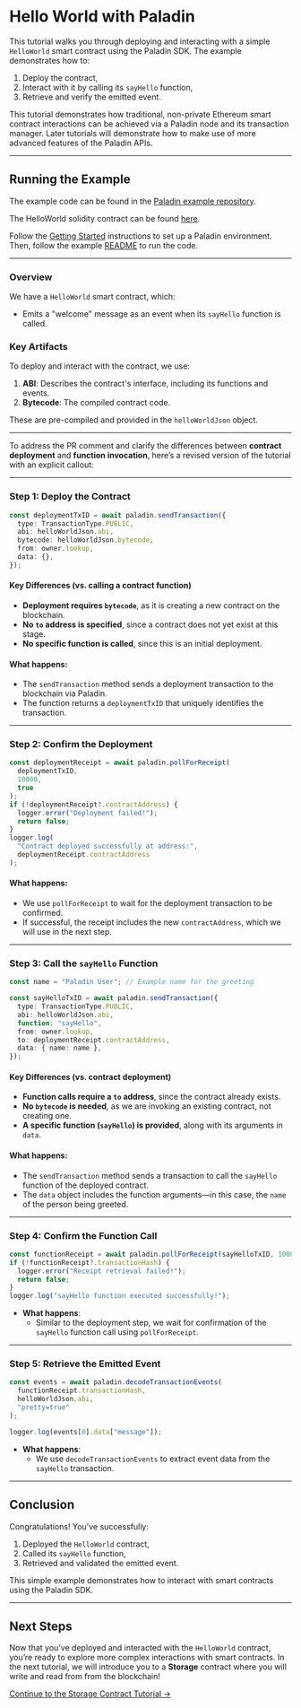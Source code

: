 # Hello World with Paladin

This tutorial walks you through deploying and interacting with a simple `HelloWorld` smart contract using the Paladin SDK. The example demonstrates how to:

1. Deploy the contract,
2. Interact with it by calling its `sayHello` function,
3. Retrieve and verify the emitted event.

This tutorial demonstrates how traditional, non-private Ethereum smart contract interactions can be achieved via a Paladin node and its transaction manager. Later tutorials will demonstrate how to make use of more advanced features of the Paladin APIs.

---

## Running the Example

The example code can be found in the [Paladin example repository](https://github.com/LF-Decentralized-Trust-labs/paladin/blob/main/example/helloworld).

The HelloWorld solidity contract can be found [here](https://github.com/LF-Decentralized-Trust-labs/paladin/blob/main/solidity/contracts/tutorials/HelloWorld.sol).

Follow the [Getting Started](../../getting-started/installation/) instructions to set up a Paladin environment. Then, follow the example [README](https://github.com/LF-Decentralized-Trust-labs/paladin/blob/main/example/helloworld/README.md) to run the code.

---

### Overview

We have a `HelloWorld` smart contract, which:

- Emits a "welcome" message as an event when its `sayHello` function is called.

### Key Artifacts

To deploy and interact with the contract, we use:

1. **ABI**: Describes the contract's interface, including its functions and events.
2. **Bytecode**: The compiled contract code.

These are pre-compiled and provided in the `helloWorldJson` object.

---

To address the PR comment and clarify the differences between **contract deployment** and **function invocation**, here’s a revised version of the tutorial with an explicit callout:

---

### Step 1: Deploy the Contract

```typescript
const deploymentTxID = await paladin.sendTransaction({
  type: TransactionType.PUBLIC,
  abi: helloWorldJson.abi,
  bytecode: helloWorldJson.bytecode,
  from: owner.lookup,
  data: {},
});
```

#### Key Differences (vs. calling a contract function)

- **Deployment requires `bytecode`**, as it is creating a new contract on the blockchain.
- **No `to` address is specified**, since a contract does not yet exist at this stage.
- **No specific function is called**, since this is an initial deployment.

#### What happens:

- The `sendTransaction` method sends a deployment transaction to the blockchain via Paladin.
- The function returns a `deploymentTxID` that uniquely identifies the transaction.

---

### Step 2: Confirm the Deployment

```typescript
const deploymentReceipt = await paladin.pollForReceipt(
  deploymentTxID,
  10000,
  true
);
if (!deploymentReceipt?.contractAddress) {
  logger.error("Deployment failed!");
  return false;
}
logger.log(
  "Contract deployed successfully at address:",
  deploymentReceipt.contractAddress
);
```

#### What happens:

- We use `pollForReceipt` to wait for the deployment transaction to be confirmed.
- If successful, the receipt includes the new `contractAddress`, which we will use in the next step.

---

### **Step 3: Call the `sayHello` Function**

```typescript
const name = "Paladin User"; // Example name for the greeting

const sayHelloTxID = await paladin.sendTransaction({
  type: TransactionType.PUBLIC,
  abi: helloWorldJson.abi,
  function: "sayHello",
  from: owner.lookup,
  to: deploymentReceipt.contractAddress,
  data: { name: name },
});
```

#### **Key Differences (vs. contract deployment)**

- **Function calls require a `to` address**, since the contract already exists.
- **No `bytecode` is needed**, as we are invoking an existing contract, not creating one.
- **A specific function (`sayHello`) is provided**, along with its arguments in `data`.

#### **What happens:**

- The `sendTransaction` method sends a transaction to call the `sayHello` function of the deployed contract.
- The `data` object includes the function arguments—in this case, the `name` of the person being greeted.

---

### Step 4: Confirm the Function Call

```typescript
const functionReceipt = await paladin.pollForReceipt(sayHelloTxID, 10000, true);
if (!functionReceipt?.transactionHash) {
  logger.error("Receipt retrieval failed!");
  return false;
}
logger.log("sayHello function executed successfully!");
```

- **What happens**:
  - Similar to the deployment step, we wait for confirmation of the `sayHello` function call using `pollForReceipt`.

---

### Step 5: Retrieve the Emitted Event

```typescript
const events = await paladin.decodeTransactionEvents(
  functionReceipt.transactionHash,
  helloWorldJson.abi,
  "pretty=true"
);

logger.log(events[0].data["message"]);
```

- **What happens**:
  - We use `decodeTransactionEvents` to extract event data from the `sayHello` transaction.

---

## Conclusion

Congratulations! You've successfully:

1. Deployed the `HelloWorld` contract,
2. Called its `sayHello` function,
3. Retrieved and validated the emitted event.

This simple example demonstrates how to interact with smart contracts using the Paladin SDK.

---

## Next Steps

Now that you’ve deployed and interacted with the `HelloWorld` contract, you’re ready to explore more complex interactions with smart contracts. In the next tutorial, we will introduce you to a **Storage** contract where you will write and read from from the blockchain!

[Continue to the Storage Contract Tutorial →](./public-storage.md)
